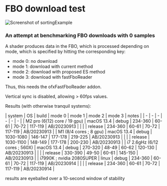 # FBO download test

![Screenshot of sortingExample](sortingExample.png)

### An attempt at benchmarking FBO downloads with 0 samples

A shader produces data in the FBO, which is processed depending on mode, which is specified by hitting the corresponding key:

 - mode 0: no download
 - mode 1: download with current method
 - mode 2: download with proposed ES method
 - mode 3: download with fastFboReader
 
Thus, this needs the ofxFastFboReader addon.

Vertical sync is disabled, allowing > 60fps values.
 
Results (with otherwise tranquil systems):

| system | OS | build | mode 0 | mode 1 | mode 2 | mode 3 | notes |
| - | - | - | - | - | - |
| M2 pro (6(12) core / 19 gpu)   | macOS 13.4 | debug   | 234-360 | 60-61 | 70-72 | 117-119 | AB/20230913 |
|                                |            | release | 234-360 | 60-61 | 70-72 | 117-119 | AB/20230913 | 
| M1 (8/4 cores ; 8 gpu)         | macOS 13.4 | debug   | 1030-1080 | 146-147 | 177-178 | 219-225 | AB/20230913 |
|                                |            | release | 1030-1100 | 148-149 | 177-178 | 200-230 | AB/20230913 |
| i7 2.6gHz (6/12 cores ; 560X)  | macOS 13.4 | debug   |  270-320  |  48-49  |  60-62  | 120-130 | AB/20230913 |
|                                |            | release |  330-390  |  49-50  |  60-61  | 145-150 | AB/20230913 |
| i7990K ; nvidia 2080SUPER      | linux      | debug   | 234-360 | 60-61 | 70-72 | 117-119 | AB/20230914 |
|                                |            | release | 234-360 | 60-61 | 70-72 | 117-119 | AB/20230914 |

results are eyeballed over a 10-second window of stability
